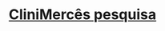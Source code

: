<h1 align="center">
  <a href="#https://www.clinimerces.com.br/">
    CliniMercês pesquisa 
  </a>
</h1>
